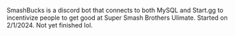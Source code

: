 SmashBucks is a discord bot that connects to both MySQL and Start.gg to incentivize people to get good at Super Smash Brothers Ulimate.
Started on 2/1/2024.
Not yet finished lol.

